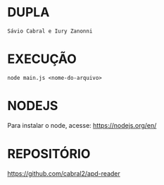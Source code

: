 # DUPLA

    Sávio Cabral e Iury Zanonni

# EXECUÇÃO

    node main.js <nome-do-arquivo>

# NODEJS

Para instalar o node, acesse: <https://nodejs.org/en/>

# REPOSITÓRIO

<https://github.com/cabral2/apd-reader>
